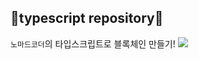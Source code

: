 ## 🔹typescript repository🔹
`노마드코더`의 타입스크립트로 블록체인 만들기!
<img src="https://img.shields.io/badge/typescript-3178C6?style=flat-square&logo=typescript&logoColor=white"/>
